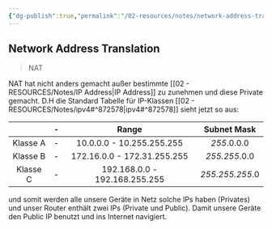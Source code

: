 ```yaml
---
{"dg-publish":true,"permalink":"/02-resources/notes/network-address-translation/","tags":["netzwerk/nat","prüfungsrelevant"],"noteIcon":"","updated":"2024-06-09T20:21:13.612+02:00"}
---
```


## Network Address Translation 
>NAT

NAT hat nicht anders gemacht außer bestimmte [[02 - RESOURCES/Notes/IP Address\|IP Address]] zu zunehmen und diese Private gemacht.
D.H die Standard Tabelle für IP-Klassen [[02 - RESOURCES/Notes/ipv4#^872578\|ipv4#^872578]] sieht jetzt so aus:

|          | -   | Range |  Subnet Mask   | 
| :-------:| --- | :---: | :---: |
| Klasse A | -   | 10.0.0.0 - 10.255.255.255 | *255*.0.0.0     |
| Klasse B | -   | 172.16.0.0 - 172.31.255.255 | *255.255*.0.0     |
| Klasse C | -   | 192.168.0.0 - 192.168.255.255 | *255.255.255*.0     |

und somit werden alle unsere Geräte in Netz solche IPs haben (Privates) und unser Router enthält zwei IPs (Private und Public). Damit unsere Geräte den Public IP benutzt und ins Internet navigiert.

